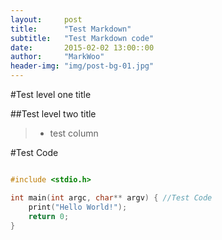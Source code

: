 ```yaml
---
layout:     post
title:      "Test Markdown"
subtitle:   "Test Markdown code"
date:       2015-02-02 13:00::00
author:     "MarkWoo"
header-img: "img/post-bg-01.jpg"
---
```


#Test level one title

##Test level two title

>* test column

#Test Code

```c

#include <stdio.h>

int main(int argc, char** argv) { //Test Code
	print("Hello World!");
	return 0;
}

```
